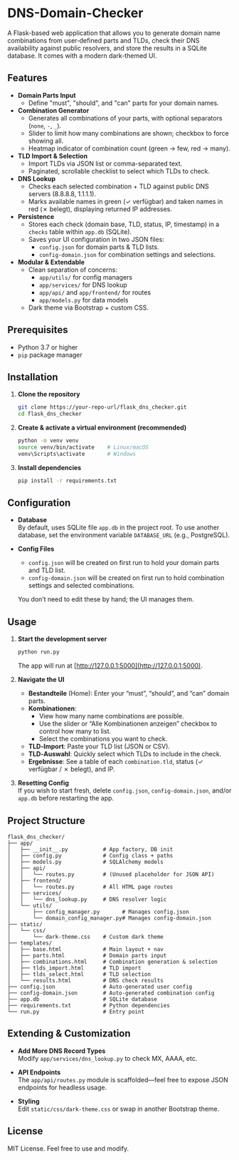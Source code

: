 # DNS-Domain-Checker

A Flask-based web application that allows you to generate domain name combinations from user‑defined parts and TLDs, check their DNS availability against public resolvers, and store the results in a SQLite database. It comes with a modern dark-themed UI.

## Features

- **Domain Parts Input**  
  - Define "must", "should", and "can" parts for your domain names.
- **Combination Generator**  
  - Generates all combinations of your parts, with optional separators (`none`, `-`, `_`).
  - Slider to limit how many combinations are shown; checkbox to force showing all.
  - Heatmap indicator of combination count (green → few, red → many).
- **TLD Import & Selection**  
  - Import TLDs via JSON list or comma-separated text.
  - Paginated, scrollable checklist to select which TLDs to check.
- **DNS Lookup**  
  - Checks each selected combination + TLD against public DNS servers (8.8.8.8, 1.1.1.1).
  - Marks available names in green (✓ verfügbar) and taken names in red (✗ belegt), displaying returned IP addresses.
- **Persistence**  
  - Stores each check (domain base, TLD, status, IP, timestamp) in a `checks` table within `app.db` (SQLite).
  - Saves your UI configuration in two JSON files:
    - `config.json` for domain parts & TLD lists.
    - `config-domain.json` for combination settings and selections.
- **Modular & Extendable**  
  - Clean separation of concerns:  
    - `app/utils/` for config managers  
    - `app/services/` for DNS lookup  
    - `app/api/` and `app/frontend/` for routes  
    - `app/models.py` for data models  
  - Dark theme via Bootstrap + custom CSS.

## Prerequisites

- Python 3.7 or higher  
- `pip` package manager  

## Installation

1. **Clone the repository**  
   ```bash
   git clone https://your-repo-url/flask_dns_checker.git
   cd flask_dns_checker
   ```

2. **Create & activate a virtual environment (recommended)**  
   ```bash
   python -m venv venv
   source venv/bin/activate    # Linux/macOS
   venv\Scripts\activate       # Windows
   ```

3. **Install dependencies**  
   ```bash
   pip install -r requirements.txt
   ```

## Configuration

- **Database**  
  By default, uses SQLite file `app.db` in the project root. To use another database, set the environment variable `DATABASE_URL` (e.g., PostgreSQL).

- **Config Files**  
  - `config.json` will be created on first run to hold your domain parts and TLD list.  
  - `config-domain.json` will be created on first run to hold combination settings and selected combinations.  

  You don’t need to edit these by hand; the UI manages them.

## Usage

1. **Start the development server**  
   ```bash
   python run.py
   ```
   The app will run at [http://127.0.0.1:5000](http://127.0.0.1:5000).

2. **Navigate the UI**  
   - **Bestandteile** (Home): Enter your “must”, “should”, and “can” domain parts.  
   - **Kombinationen**:  
     - View how many name combinations are possible.  
     - Use the slider or “Alle Kombinationen anzeigen” checkbox to control how many to list.  
     - Select the combinations you want to check.  
   - **TLD‑Import**: Paste your TLD list (JSON or CSV).  
   - **TLD‑Auswahl**: Quickly select which TLDs to include in the check.  
   - **Ergebnisse**: See a table of each `combination.tld`, status (✓ verfügbar / ✗ belegt), and IP.

3. **Resetting Config**  
   If you wish to start fresh, delete `config.json`, `config-domain.json`, and/or `app.db` before restarting the app.

## Project Structure

```
flask_dns_checker/
├── app/
│   ├── __init__.py           # App factory, DB init
│   ├── config.py             # Config class + paths
│   ├── models.py             # SQLAlchemy models
│   ├── api/
│   │   └── routes.py         # (Unused placeholder for JSON API)
│   ├── frontend/
│   │   └── routes.py         # All HTML page routes
│   ├── services/
│   │   └── dns_lookup.py     # DNS resolver logic
│   └── utils/
│       ├── config_manager.py       # Manages config.json
│       └── domain_config_manager.py# Manages config-domain.json
├── static/
│   └── css/
│       └── dark-theme.css    # Custom dark theme
├── templates/
│   ├── base.html             # Main layout + nav
│   ├── parts.html            # Domain parts input
│   ├── combinations.html     # Combination generation & selection
│   ├── tlds_import.html      # TLD import
│   ├── tlds_select.html      # TLD selection
│   └── results.html          # DNS check results
├── config.json               # Auto‑generated user config
├── config-domain.json        # Auto‑generated combination config
├── app.db                    # SQLite database
├── requirements.txt          # Python dependencies
└── run.py                    # Entry point
```

## Extending & Customization

- **Add More DNS Record Types**  
  Modify `app/services/dns_lookup.py` to check MX, AAAA, etc.

- **API Endpoints**  
  The `app/api/routes.py` module is scaffolded—feel free to expose JSON endpoints for headless usage.

- **Styling**  
  Edit `static/css/dark-theme.css` or swap in another Bootstrap theme.

## License

MIT License. Feel free to use and modify.
